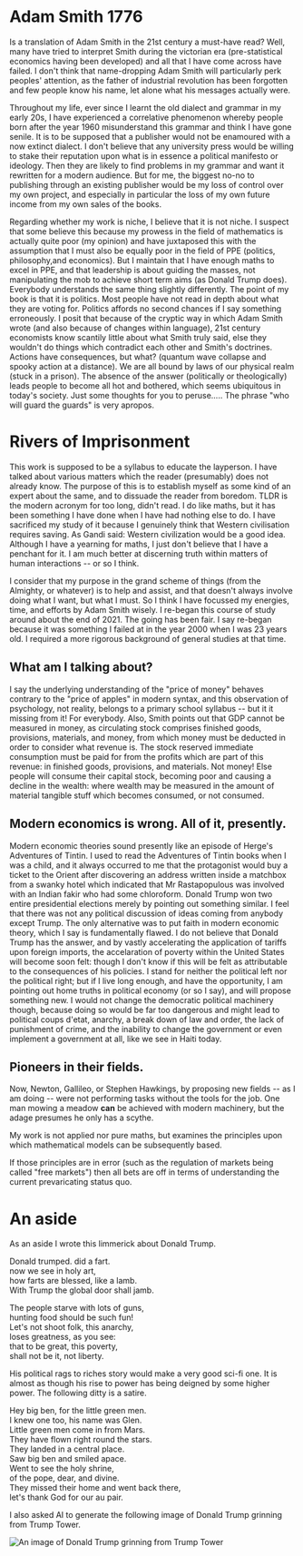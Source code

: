# Adam Smith 1776

Is a translation of Adam Smith in the 21st century a must-have read?  Well, many have tried to interpret Smith during the   victorian era (pre-statistical economics having been developed) and all that I have come across have failed. I don't think that name-dropping Adam Smith will particularly perk peoples' attention, as the father of industrial revolution has been forgotten and few people know his name, let alone what his messages actually were.

Throughout my life, ever since I learnt the old dialect and grammar in my early 20s, I have experienced a correlative phenomenon whereby people born after the year 1960 misunderstand this grammar and think I have gone senile.  It is to be supposed that a publisher would not be enamoured with a now extinct dialect.  I don't believe that any university press would be willing to stake their reputation upon what is in essence a political manifesto or ideology. Then they are likely to find problems in my grammar and want it rewritten for a modern audience. But for me, the biggest no-no to publishing through an existing publisher would be my loss of control over my own project, and especially in particular the loss of my own future income from my own sales of the books. 

Regarding whether my work is niche, I believe that it is not niche. I suspect that some believe this because my prowess in the field of mathematics is actually quite poor (my opinion) and have juxtaposed this with the assumption that I must also be equally poor in the field of PPE (politics, philosophy,and economics).  But I maintain that I have enough maths to excel in PPE, and that leadership is about guiding the masses, not manipulating the mob to achieve short term aims (as Donald Trump does). Everybody understands the same thing slightly differently.  The point of my book is that it is politics.  Most people have not read in depth about what they are voting for.  Politics affords no second chances if I say something erroneously. I posit that because of the cryptic way in which Adam Smith wrote (and also because of changes within language), 21st century economists know scantily little about what Smith truly said, else they wouldn't do things which contradict each other and Smith's doctrines.  Actions have consequences, but what? (quantum wave collapse and spooky action at a distance). We are all bound by laws of our physical realm (stuck in a prison). The absence of the answer (politically or theologically) leads people to become all hot and bothered, which seems ubiquitous in today's society. Just some thoughts for you to peruse.....  The phrase "who will guard the guards" is very apropos.

# Rivers of Imprisonment

This work is supposed to be a syllabus to educate the layperson. I have talked about various matters which the reader (presumably) does not already know. The purpose of this is to establish myself as some kind of an expert about the same, and to dissuade the reader from boredom. TLDR is the modern acronym for too long, didn't read.  I do like maths, but it has been something I have done when I have had nothing else to do. I have sacrificed my study of it because I genuinely think that Western civilisation requires saving. As Gandi said: Western civilization would be a good idea. Although I have a yearning for maths, I just don't believe that I have a penchant for it. I am much better at discerning truth within matters of human interactions -- or so I think.  

I consider that my purpose in the grand scheme of things (from the Almighty, or whatever) is to help and assist, and that doesn't always involve doing what I want, but what I must.  So I think I have focussed my energies, time, and efforts by Adam Smith wisely. I re-began this course of study around about the end of 2021. The going has been fair. I say re-began because it was something I failed at in the year 2000 when I was 23 years old. I required a more rigorous background of general studies at that time.

## What am I talking about?

I say the underlying understanding of the "price of money" behaves contrary to the "price of apples" in modern syntax, and this observation of psychology, not reality, belongs to a primary school syllabus -- but it it missing from it! For everybody. Also, Smith points out that GDP cannot be measured in money, as circulating stock comprises finished goods, provisions, materials, and money, from which money must be deducted in order to consider what revenue is. The stock reserved immediate consumption must be paid for from the profits which are part of this revenue: in finished goods, provisions, and materials. Not money! Else people will consume their capital stock, becoming poor and causing a decline in the wealth: where wealth may be measured in the amount of material tangible stuff which becomes consumed, or not consumed.

## Modern economics is wrong.  All of it, presently.

Modern economic theories sound presently like an episode of Herge's Adventures of Tintin. I used to read the Adventures of Tintin books when I was a child, and it always occurred to me that the protagonist would buy a ticket to the Orient after discovering an address written inside a matchbox from a swanky hotel which indicated that Mr Rastapopulous was involved with an Indian fakir who had some chloroform. Donald Trump won two entire presidential elections merely by pointing out something similar.  I feel that there was not any political discussion of ideas coming from anybody except Trump. The only alternative was to put faith in modern economic theory, which I say is fundamentally flawed.  I do not believe that Donald Trump has the answer, and by vastly accelerating the application of tariffs upon foreign imports, the accelaration of poverty within the United States will become soon felt: though I don't know if this will be felt as attributable to the consequences of his policies.  I stand for neither the political left nor the political right; but if I live long enough, and have the opportunity, I am pointing out home truths in political economy (or so I say), and will propose something new.  I would not change the democratic political machinery though, because doing so would be far too dangerous and might lead to political coups d'etat, anarchy, a break down of law and order, the lack of punishment of crime, and the inability to change the government or even implement a government at all, like we see in Haiti today.

## Pioneers in their fields.

Now, Newton, Gallileo, or Stephen Hawkings, by proposing new fields -- as I am doing -- were not performing tasks without the tools for the job.  One man mowing a meadow __can__ be achieved with modern machinery, but the adage presumes he only has a scythe.  

My work is not applied nor pure maths, but examines the principles upon which mathematical models can be subsequently based.  

If those principles are in error (such as the regulation of markets being called "free markets") then all bets are off in terms of understanding the current prevaricating status quo.

# An aside

As an aside I wrote this limmerick about Donald Trump.

Donald trumped. did a fart.  
now we see in holy art,  
how farts are blessed, like a lamb.  
With Trump the global door shall jamb.  

The people starve with lots of guns,  
hunting food should be such fun!  
Let's not shoot folk, this anarchy,  
loses greatness, as you see:  
that to be great, this poverty,  
shall not be it, not liberty.  

His political rags to riches story would make a very good sci-fi one.  It is almost as though his rise to power has being deigned by some higher power. The following ditty is a satire.

Hey big ben, for the little green men.  
I knew one too, his name was Glen.  
Little green men come in from Mars.  
They have flown right round the stars.  
They landed in a central place.  
Saw big ben and smiled apace.  
Went to see the holy shrine,  
of the pope, dear, and divine.  
They missed their home and went back there,  
let's thank God for our au pair.  

I also asked AI to generate the following image of Donald Trump grinning from Trump Tower.

![An image of Donald Trump grinning from Trump Tower](https://dmr104.github.io/whisper/images/trump_tower.jpg)
